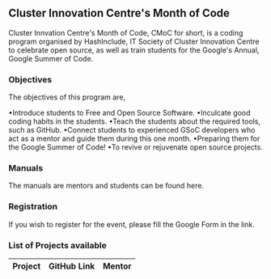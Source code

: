 ## Cluster Innovation Centre's Month of Code

Cluster Innvation Centre's Month of Code, CMoC for short, is a coding program organised by HashInclude, IT Society of Cluster Innovation Centre to celebrate open source, as well as train students for the Google's Annual, Google Summer of Code.


### Objectives

The objectives of this program are, 

•Introduce students to Free and Open Source Software.
•Inculcate good coding habits in the students.
•Teach the students about the required tools, such as GitHub. 
•Connect students to experienced GSoC developers who act as a mentor and guide them during this one month.
•Preparing them for the Google Summer of Code! 
•To revive or rejuvenate open source projects.


### Manuals 

The manuals are mentors and students can be found here<link>.


### Registration

If you wish to register for the event, please fill the Google Form in the link. 


### List of Projects available

| Project | GitHub Link | Mentor |
|---------|-------------|--------|


